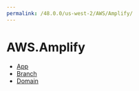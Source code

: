 ```yaml
---
permalink: /48.0.0/us-west-2/AWS/Amplify/
---
```


# AWS.Amplify



* [App](App.md)
* [Branch](Branch.md)
* [Domain](Domain.md)